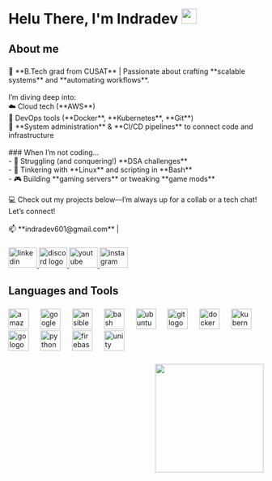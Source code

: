 <h1 align="left">Helu There, I'm Indradev <img src="https://media.giphy.com/media/hvRJCLFzcasrR4ia7z/giphy.gif" width="30px"/></h1>

###

<h2 align="left">About me</h2>

###

<p align="left">🌟 **B.Tech grad from CUSAT** | Passionate about crafting **scalable systems** and **automating workflows**.  <br><br>I’m diving deep into:  <br>☁️ Cloud tech (**AWS**)  <br>🐳 DevOps tools (**Docker**, **Kubernetes**, **Git**)  <br>🔧 **System administration** & **CI/CD pipelines** to connect code and infrastructure  <br><br>
### When I’m not coding...  <br>- 🧩 Struggling (and conquering!) **DSA challenges**  <br>- 🐧 Tinkering with **Linux** and scripting in **Bash**  <br>- 🎮 Building **gaming servers** or tweaking **game mods**  <br><br>💻 Check out my projects below—I’m always up for a collab or a tech chat! Let’s connect!  <br><br>📫 **indradev601@gmail.com** |</p>

###

<div align="left">
  <a href="https://www.linkedin.com/in/indradevs" target="_blank">
    <img src="https://raw.githubusercontent.com/maurodesouza/profile-readme-generator/master/src/assets/icons/social/linkedin/default.svg" width="56" height="40" alt="linkedin logo"  />
  </a>
  <a href="https://discord.com/users/ghostye11" target="_blank">
    <img src="https://raw.githubusercontent.com/maurodesouza/profile-readme-generator/master/src/assets/icons/social/discord/default.svg" width="56" height="40" alt="discord logo"  />
  </a>
  <a href="https://www.youtube.com/@ghostyetv" target="_blank">
    <img src="https://raw.githubusercontent.com/maurodesouza/profile-readme-generator/master/src/assets/icons/social/youtube/default.svg" width="56" height="40" alt="youtube logo"  />
  </a>
  <a href="https://www.instagram.com/1ndradev" target="_blank">
    <img src="https://raw.githubusercontent.com/maurodesouza/profile-readme-generator/master/src/assets/icons/social/instagram/default.svg" width="56" height="40" alt="instagram logo"  />
  </a>
</div>

###

<h2 align="left">Languages and Tools</h2>

###

<div align="left">
  <img src="https://cdn.jsdelivr.net/gh/devicons/devicon/icons/amazonwebservices/amazonwebservices-plain-wordmark.svg" height="40" alt="amazonwebservices logo"  />
  <img width="15" />
  <img src="https://cdn.jsdelivr.net/gh/devicons/devicon/icons/googlecloud/googlecloud-original.svg" height="40" alt="googlecloud logo"  />
  <img width="15" />
  <img src="https://cdn.jsdelivr.net/gh/devicons/devicon/icons/ansible/ansible-original.svg" height="40" alt="ansible logo"  />
  <img width="15" />
  <img src="https://cdn.jsdelivr.net/gh/devicons/devicon/icons/bash/bash-original.svg" height="40" alt="bash logo"  />
  <img width="15" />
  <img src="https://cdn.simpleicons.org/ubuntu/E95420" height="40" alt="ubuntu logo"  />
  <img width="15" />
  <img src="https://cdn.jsdelivr.net/gh/devicons/devicon/icons/git/git-original.svg" height="40" alt="git logo"  />
  <img width="15" />
  <img src="https://cdn.jsdelivr.net/gh/devicons/devicon/icons/docker/docker-plain-wordmark.svg" height="40" alt="docker logo"  />
  <img width="15" />
  <img src="https://cdn.jsdelivr.net/gh/devicons/devicon/icons/kubernetes/kubernetes-plain.svg" height="40" alt="kubernetes logo"  />
  <img width="15" />
  <img src="https://cdn.jsdelivr.net/gh/devicons/devicon/icons/go/go-original-wordmark.svg" height="40" alt="go logo"  />
  <img width="15" />
  <img src="https://cdn.jsdelivr.net/gh/devicons/devicon/icons/python/python-original.svg" height="40" alt="python logo"  />
  <img width="15" />
  <img src="https://cdn.jsdelivr.net/gh/devicons/devicon/icons/firebase/firebase-plain.svg" height="40" alt="firebase logo"  />
  <img width="15" />
  <img src="https://cdn.jsdelivr.net/gh/devicons/devicon/icons/unity/unity-original.svg" height="40" alt="unity logo"  />
</div>

###

<img align="right" height="214" src="https://media4.giphy.com/media/v1.Y2lkPTc5MGI3NjExamE5cTE3NTZ0enE3Z3Vjb2M5azUyZmdzcHUyczZvdG41Mm9wMDhmaSZlcD12MV9pbnRlcm5hbF9naWZfYnlfaWQmY3Q9Zw/lJNoBCvQYp7nq/giphy.gif"  />

###
